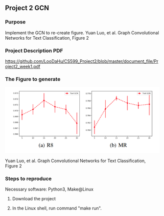 ## Project 2 GCN 

### Purpose

Implement the GCN to re-create figure. Yuan Luo, et al. Graph Convolutional Networks for Text Classification, Figure 2

### Project Description PDF

https://github.com/LooDaHu/CS599_Project2/blob/master/document_file/Project2_week1.pdf

### The Figure to generate

![avatar](https://github.com/LooDaHu/CS599_Project2/blob/master/document_file/Graph_Convolutional_Networks_for_Text_Classification_figure2%2C.png)

Yuan Luo, et al. Graph Convolutional Networks for Text Classification, Figure 2

### Steps to reproduce

Necessary software: Python3, Make@Linux

1. Download the project 

2. In the Linux shell, run command "make run".
